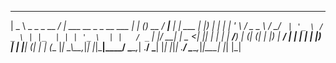   ____                   ____                         _____ _ _          ____      _
 |  _ \ _   _ _ __   ___/ ___|  ___ __ _ _ __   ___  |  ___| (_)_ __    / ___|__ _| | ___
 | |_) | | | | '_ \ / _ \___ \ / __/ _` | '_ \ / _ \ | |_  | | | '_ \  | |   / _` | |/ __|
 |  _ <| |_| | | | |  __/___) | (_| (_| | |_) |  __/ |  _| | | | |_) | | |__| (_| | | (__
 |_| \_\\__,_|_| |_|\___|____/ \___\__,_| .__/ \___| |_|   |_|_| .__/   \____\__,_|_|\___|
                                        |_|                    |_|
